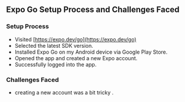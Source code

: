## Expo Go Setup Process and Challenges Faced

### Setup Process

- Visited [https://expo.dev/go](https://expo.dev/go)
- Selected the latest SDK version.
- Installed Expo Go on my Android device via Google Play Store.
- Opened the app and created a new Expo account.
- Successfully logged into the app.

### Challenges Faced

- creating a new account was a bit tricky .
